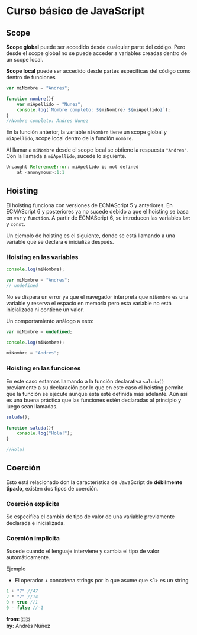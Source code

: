 # Curso básico de JavaScript

## Scope

**Scope global** puede ser accedido desde cualquier parte del código. Pero desde el scope global no se puede acceder a variables creadas dentro de un scope local.

**Scope local** puede ser accedido desde partes específicas del código como dentro de funciones

```Javascript
var miNombre = "Andres";

function nombre(){
    var miApellido = "Nunez";
    console.log(`Nombre completo: ${miNombre} ${miApellido}`);
}
//Nombre completo: Andres Nunez
```

En la función anterior, la variable ```miNombre``` tiene un scope global y ```miApellido```, scope local dentro de la función ```nombre```.

Al llamar a ```miNombre``` desde el scope local se obtiene la respuesta ```"Andres"```. Con la llamada a ```miApellido```, sucede lo siguiente.

```Javascript
Uncaught ReferenceError: miApellido is not defined
    at <anonymous>:1:1
```

## Hoisting

El hoisting funciona con versiones de ECMAScript 5 y anteriores. En ECMAScript 6 y posteriores ya no sucede debido a que el hoisting se basa en ```var``` y ```function```. A partir de ECMAScript 6, se introducen las variables ```let``` y ```const```.

Un ejemplo de hoisting es el siguiente, donde se está llamando a una variable que se declara e inicializa después.

### Hoisting en las variables

```Javascript
console.log(miNombre);

var miNombre = "Andres";
// undefined
```

No se dispara un error ya que el navegador interpreta que ```miNombre``` es una variable y reserva el espacio en memoria pero esta variable no está inicializada ni contiene un valor.

Un comportamiento análogo a esto:

```Javascript
var miNombre = undefined;

console.log(miNombre);

miNombre = "Andres";
```

### Hoisting en las funciones

En este caso estamos llamando a la función declarativa ```saluda()``` previamente a su declaración por lo que en este caso el hoisting permite que la función se ejecute aunque esta esté definida más adelante. Aún así es una buena práctica que las funciones estén declaradas al principio y luego sean llamadas.

```Javascript
saluda();

function saluda(){
    console.log("Hola!");
}

//Hola!
```

## Coerción

Esto está relacionado don la característica de JavaScript de **débilmente tipado**, existen dos tipos de coerción.

### Coerción explicita

Se especifíca el cambio de tipo de valor de una variable previamente declarada e inicializada.

### Coerción implicita

Sucede cuando el lenguaje interviene y cambia el tipo de valor automáticamente.

Ejemplo

- El operador + concatena strings por lo que asume que <1> es un string

```Javascript
1 + "7" //47
2 * "7" //14
0 + true //1
0 - false //-1
```

**from**: 🇨🇴  
**by**: Andrés Núñez
